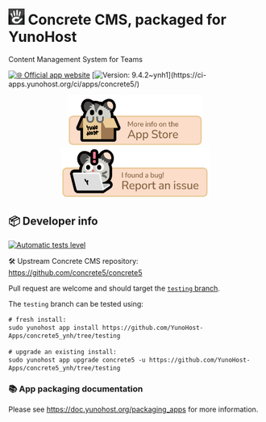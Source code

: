 <!--
N.B.: This README was automatically generated by <https://github.com/YunoHost/apps_tools/blob/main/readme_generator>
It shall NOT be edited by hand.
-->

<h1>
  <img src="https://raw.githubusercontent.com/YunoHost/apps/main/logos/concrete5.png" width="32px" alt="Logo of Concrete CMS">
  Concrete CMS, packaged for YunoHost
</h1>

Content Management System for Teams

[![🌐 Official app website](https://img.shields.io/badge/Official_app_website-darkgreen?style=for-the-badge)](https://www.concrete5.org)
[![Version: 9.4.2~ynh1](https://img.shields.io/badge/Version-9.4.2~ynh1-rgba(0,150,0,1)?style=for-the-badge)](https://ci-apps.yunohost.org/ci/apps/concrete5/)

<div align="center">
<a href="https://apps.yunohost.org/app/concrete5"><img height="100px" src="https://github.com/YunoHost/yunohost-artwork/raw/refs/heads/main/badges/neopossum-badges/badge_more_info_on_the_appstore.svg"/></a>
<a href="https://github.com/YunoHost-Apps/concrete5_ynh/issues"><img height="100px" src="https://github.com/YunoHost/yunohost-artwork/raw/refs/heads/main/badges/neopossum-badges/badge_report_an_issue.svg"/></a>
</div>

## 📦 Developer info

[![Automatic tests level](https://apps.yunohost.org/badge/cilevel/concrete5)](https://ci-apps.yunohost.org/ci/apps/concrete5/)

🛠️ Upstream Concrete CMS repository: <https://github.com/concrete5/concrete5>

Pull request are welcome and should target the [`testing` branch](https://github.com/YunoHost-Apps/concrete5_ynh/tree/testing).

The `testing` branch can be tested using:
```
# fresh install:
sudo yunohost app install https://github.com/YunoHost-Apps/concrete5_ynh/tree/testing

# upgrade an existing install:
sudo yunohost app upgrade concrete5 -u https://github.com/YunoHost-Apps/concrete5_ynh/tree/testing
```

### 📚 App packaging documentation

Please see <https://doc.yunohost.org/packaging_apps> for more information.